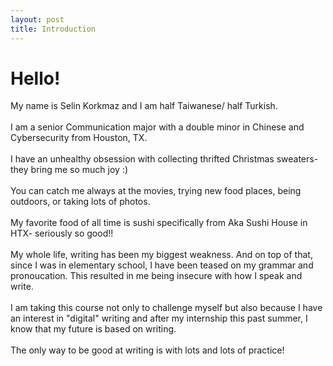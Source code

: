 ```yaml
---
layout: post
title: Introduction 
---
```


# Hello!

<div class="text-purple mb-2">
  My name is Selin Korkmaz and I am half Taiwanese/ half Turkish.
</div>
<br/>

<div class="text-blue mb-2">
  I am a senior Communication major with a double minor in Chinese and Cybersecurity from Houston, TX. 
</div>
<br/>

<div class="text-red mb-2">
  I have an unhealthy obsession with collecting thrifted Christmas sweaters- they bring me so much joy :) 
</div>
<br/>

<div class="text-green mb-2">
  You can catch me always at the movies, trying new food places, being outdoors, or taking lots of photos. 
</div> 
<br/>

<div class="text-purple mb-2">
  My favorite food of all time is sushi specifically from Aka Sushi House in HTX- seriously so good!!
</div> 
<br/>

<div class="text-blue mb-2">
  My whole life, writing has been my biggest weakness. And on top of that, since I was in elementary 
  school, I have been teased on my grammar and pronoucation. This resulted in me being insecure with 
  how I speak and write.
</div> 
<br/>

<div class="text-red mb-2">
  I am taking this course not only to challenge myself but also because I have an interest in "digital"
  writing and after my internship this past summer, I know that my future is based on writing.
</div> 
<br/>

<div class="text-green mb-2">
The only way to be good at writing is with lots and lots of practice!
</div> 
<br/>

